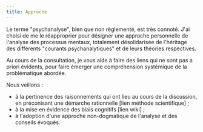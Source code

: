 ```yaml
---
title: Approche
---
```


Le terme "psychanalyse", bien que non règlementé, est très connoté.
J'ai choisi de me le réapproprier pour désigner une approche personnelle de l'analyse des processus mentaux, totalement désolidarisée de l'héritage des différents "courants psychanalytiques" et de leurs théories respectives.

Au cours de la consultation, je vous aide à faire des liens qui ne sont pas a priori évidents, pour faire émerger une compréhension systémique de la problématique abordée.

Nous veillons :

- à la pertinence des raisonnements qui ont lieu au cours de la discussion, en préconisant une démarche rationnelle [lien méthode scientifique] ;
- à la mise en évidence des biais cognitifs [lien wiki] ;
- à l'adoption d'une approche non-dogmatique de l'analyse et des conseils évoqués.
